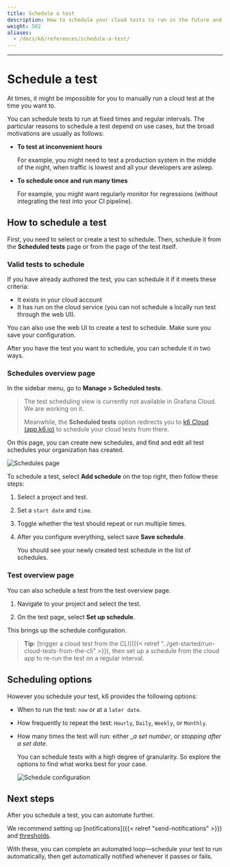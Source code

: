 ```yaml
---
title: Schedule a test
description: How to schedule your cloud tests to run in the future and at regular intervals. 
weight: 502
aliases:
  - /docs/k6/references/schedule-a-test/
---
```


---

# Schedule a test


At times, it might be impossible for you to manually run a cloud test at the time you want to.

You can schedule tests to run at fixed times and regular intervals.
The particular reasons to schedule a test depend on use cases, but the broad motivations are usually as follows:

- **To test at inconvenient hours**

  For example, you might need to test a production system in the middle of the night, when traffic is lowest and all your developers are asleep.

- **To schedule once and run many times**

  For example, you might want regularly monitor for regressions (without integrating the test into your CI pipeline).

## How to schedule a test

First, you need to select or create a test to schedule.
Then, schedule it from the **Scheduled tests** page or from the page of the test itself.

### Valid tests to schedule

If you have already authored the test, you can schedule it if it meets these criteria:

- It exists in your cloud account
- It has run on the cloud service
  (you can not schedule a locally run test through the web UI).

You can also use the web UI to create a test to schedule.
Make sure you save your configuration.

After you have the test you want to schedule, you can schedule it in two ways.

### Schedules overview page

In the sidebar menu, go to **Manage > Scheduled tests**.

> The test scheduling view is currently not available in Grafana Cloud. We are working on it.
> 
> Meanwhile, the **Scheduled tests** option redirects you to [k6 Cloud (app.k6.io)](https://app.k6.io/) to schedule your cloud tests from there.

On this page, you can create new schedules, and find and edit all test schedules your organization has created.

![Schedules page](/media/docs/k6/screenshoot-k6-cloud-schedule-list.png)

To schedule a test, select **Add schedule** on the top right, then follow these steps:

1. Select a project and test.
1. Set a `start date` and `time`.
1. Toggle whether the test should repeat or run multiple times.
1. After you configure everything, select save **Save schedule**.

   You should see your newly created test schedule in the list of schedules.

### Test overview page

You can also schedule a test from the test overview page.

1. Navigate to your project and select the test.

1. On the test page, select **Set up schedule**.

  This brings up the schedule configuration.


> **Tip**: [trigger a cloud test from the CLI]({{< relref "../get-started/run-cloud-tests-from-the-cli" >}}), then set up a schedule from the cloud app to re-run the test on a regular interval.


## Scheduling options

However you schedule your test, k6 provides the following options:

- When to run the test: `now` or at a `later date`.
- How frequently to repeat the test: `Hourly`, `Daily`, `Weekly`, or `Monthly`.
- How many times the test will run: either __a set number_, or _stopping after a set date_.

  You can schedule tests with a high degree of granularity.
  So explore the options to find what works best for your case.

  ![Schedule configuration](/media/docs/k6/screenshoot-k6-cloud-scheduling-configuration.png)

## Next steps

After you schedule a test, you can automate further.

We recommend setting up [notifications]({{< relref "send-notifications" >}}) and [thresholds](https://k6.io/docs/using-k6/thresholds).

With these, you can complete an automated loop&mdash;schedule your test to run automatically, then get automatically notified whenever it passes or fails.

